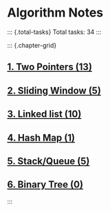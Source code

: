 # Algorithm Notes

::: {.total-tasks}
Total tasks: 34
:::

::: {.chapter-grid}
## [1. Two Pointers (13)](chapter_1_two_pointers.html)

## [2. Sliding Window (5)](chapter_2_sliding_window.html)

## [3. Linked list (10)](chapter_3_linked_list.html)

## [4. Hash Map (1)](chapter_4_hash_map.html)

## [5. Stack/Queue (5)](chapter_5_stack_queue.html)

## [6. Binary Tree (0)](chapter_6_binary_tree.html)
:::